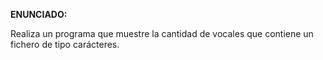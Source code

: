 **ENUNCIADO:**

Realiza un programa que muestre la cantidad de vocales que contiene un fichero de tipo carácteres.
